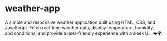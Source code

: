 # weather-app
A simple and responsive weather application built using HTML, CSS, and JavaScript. Fetch real-time weather data, display temperature, humidity, and conditions, and provide a user-friendly experience with a sleek UI. 🌤️🌍
